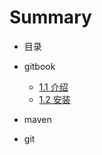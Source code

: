 # Summary

* 目录

* gitbook

  * [1.1 介绍](11-jie-shao.md)
  * [1.2 安装](12-an-zhuang.md)

* maven

* git



